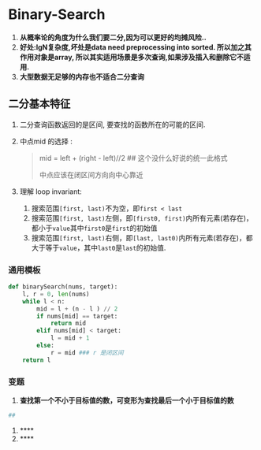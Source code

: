 # Binary-Search

1. **从概率论的角度为什么我们要二分,因为可以更好的均摊风险..**
2. **好处:lgN复杂度,坏处是data need preprocessing into sorted. 所以加之其作用对象是array, 所以其实适用场景是多次查询,如果涉及插入和删除它不适用.**
3. **大型数据无足够的内存也不适合二分查询**

## 二分基本特征

1. 二分查询函数返回的是区间, 要查找的函数所在的可能的区间.
2. 中点mid 的选择 :

   > mid = left + \(right - left\)//2  \#\# 这个没什么好说的统一此格式
   >
   > 中点应该在闭区间方向向中心靠近

3. 理解 loop invariant:

   1. 搜索范围`[first, last)`不为空，即`first < last`  
   2. 搜索范围`[first, last)`左侧，即`[first0, first)`内所有元素\(若存在\)，都小于`value`其中`first0`是`first`的初始值
   3. 搜索范围`[first, last)`右侧，即`[last, last0)`内所有元素\(若存在\)，都大于等于`value`，其中`last0`是`last`的初始值.

### 通用模板

```python
def binarySearch(nums, target):
    l, r = 0, len(nums)
    while l < n:
        mid = l + (n - l ) // 2
        if nums[mid] == target:
            return mid
        elif nums[mid] < target:
            l = mid + 1
        else:
            r = mid ### r 是闭区间
    return l 
```

### 变题

1. **查找第一个不小于目标值的数，可变形为查找最后一个小于目标值的数**

```python
## 
```

1. \*\*\*\*
2. \*\*\*\*

